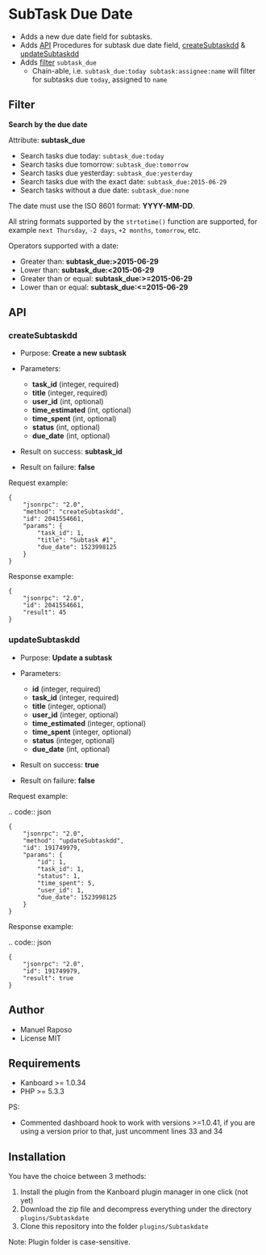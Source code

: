 SubTask Due Date
===============

- Adds a new due date field for subtasks.
- Adds [API](#api) Procedures for subtask due date field, [createSubtaskdd](#createSubtaskdd) & [updateSubtaskdd](#updateSubtaskdd)
- Adds [filter](#filter) `subtask_due`
  - Chain-able, i.e. `subtask_due:today subtask:assignee:name` will filter for subtasks due `today`, assigned to `name`
  
## Filter

**Search by the due date**


Attribute: **subtask_due**

-  Search tasks due today: ``subtask_due:today``
-  Search tasks due tomorrow: ``subtask_due:tomorrow``
-  Search tasks due yesterday: ``subtask_due:yesterday``
-  Search tasks due with the exact date: ``subtask_due:2015-06-29``
-  Search tasks without a due date: ``subtask_due:none``

The date must use the ISO 8601 format: **YYYY-MM-DD**.

All string formats supported by the ``strtotime()`` function are
supported, for example ``next Thursday``, ``-2 days``, ``+2 months``,
``tomorrow``, etc.

Operators supported with a date:

-  Greater than: **subtask_due:>2015-06-29**
-  Lower than: **subtask_due:<2015-06-29**
-  Greater than or equal: **subtask_due:>=2015-06-29**
-  Lower than or equal: **subtask_due:<=2015-06-29**

## API

### createSubtaskdd

-  Purpose: **Create a new subtask**
-  Parameters:

   -  **task_id** (integer, required)
   -  **title** (integer, required)
   -  **user_id** (int, optional)
   -  **time_estimated** (int, optional)
   -  **time_spent** (int, optional)
   -  **status** (int, optional)
   -  **due_date** (int, optional)

-  Result on success: **subtask_id**
-  Result on failure: **false**

Request example:


    {
        "jsonrpc": "2.0",
        "method": "createSubtaskdd",
        "id": 2041554661,
        "params": {
            "task_id": 1,
            "title": "Subtask #1",
            "due_date": 1523998125
        }
    }

Response example:


    {
        "jsonrpc": "2.0",
        "id": 2041554661,
        "result": 45
    }

### updateSubtaskdd

-  Purpose: **Update a subtask**
-  Parameters:

   -  **id** (integer, required)
   -  **task_id** (integer, required)
   -  **title** (integer, optional)
   -  **user_id** (integer, optional)
   -  **time_estimated** (integer, optional)
   -  **time_spent** (integer, optional)
   -  **status** (integer, optional)
   -  **due_date** (int, optional)

-  Result on success: **true**
-  Result on failure: **false**

Request example:

.. code:: json

    {
        "jsonrpc": "2.0",
        "method": "updateSubtaskdd",
        "id": 191749979,
        "params": {
            "id": 1,
            "task_id": 1,
            "status": 1,
            "time_spent": 5,
            "user_id": 1,
            "due_date": 1523998125
        }
    }

Response example:

.. code:: json

    {
        "jsonrpc": "2.0",
        "id": 191749979,
        "result": true
    }


Author
------

- Manuel Raposo
- License MIT

Requirements
------------

- Kanboard >= 1.0.34
- PHP >= 5.3.3

PS:
  - Commented dashboard hook to work with versions >=1.0.41, if you are using a version prior to that, just uncomment lines 33 and 34
  
Installation
------------

You have the choice between 3 methods:

1. Install the plugin from the Kanboard plugin manager in one click (not yet)
2. Download the zip file and decompress everything under the directory `plugins/Subtaskdate`
3. Clone this repository into the folder `plugins/Subtaskdate`

Note: Plugin folder is case-sensitive.
